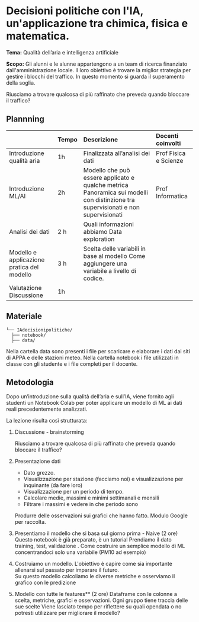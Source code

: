 # Decisioni politiche con l'IA, un'applicazione tra chimica, fisica e matematica.

**Tema:**  Qualità dell’aria e intelligenza artificiale

**Scopo:** Gli alunni e le alunne appartengono a un team di ricerca finanziato dall'amministrazione locale. Il loro obiettivo è trovare la miglior strategia per gestire i blocchi del traffico. In questo momento si guarda il superamento della soglia.

Riusciamo a trovare qualcosa di più raffinato che preveda quando bloccare il traffico? 

## Plannning

|  | Tempo | Descrizione | Docenti coinvolti |
| :---- | :---- | :---- | :---- |
| Introduzione  qualità aria | 1h | Finalizzata all’analisi dei dati | Prof Fisica e Scienze  |
| Introduzione ML/AI | 2h | Modello che può essere applicato e qualche metrica Panoramica sui modelli con distinzione tra supervisionati e non supervisionati | Prof Informatica |
| Analisi dei dati | 2 h | Quali informazioni abbiamo Data exploration |  |
| Modello e applicazione pratica del modello | 3 h | Scelta delle variabili in base al modello Come aggiungere una variabile a livello di codice. |  |
| Valutazione Discussione  | 1h |  |  |

## Materiale 
 ``` 
└── IAdecisionipolitiche/
   ├── notebook/
   ├── data/
 ``` 
Nella cartella data sono presenti i file per scaricare e elaborare i dati dai siti di APPA e delle stazioni meteo.
Nella cartella notebook i file utilizzati in classe con gli studente e i file completi per il docente.

## Metodologia


Dopo un’introduzione sulla qualità dell’aria e sull’IA, viene fornito agli studenti un Notebook Colab per poter applicare un modello di ML ai dati reali precedentemente analizzati. 


La lezione risulta così strutturata:

1. Discussione - brainstorming
 
    Riusciamo a trovare qualcosa di più raffinato che preveda quando bloccare il traffico?     
    
2. Presentazione dati
    
    * Dato grezzo.  
    * Visualizzazione per stazione (facciamo noi) e visualizzazione per inquinante (da fare loro)  
    * Visualizzazione per un periodo di tempo.  
    * Calcolare medie, massimi e minimi settimanali e mensili  
    * Filtrare i massimi e vedere in che periodo sono
    
    Produrre delle osservazioni sui grafici che hanno fatto. Modulo Google per raccolta.

3. Presentiamo il modello che si basa sul giorno prima \- Naive   (2 ore)
    Questo notebook è già preparato, è un tutorial
    Prendiamo il dato training, test, validazione . Come costruire un semplice modello di ML concentrandoci solo una variabile (PM10 ad esempio)

4. Costruiamo un modello.
   L'obiettivo è capire come sia importante allenarsi sul passato per imparare il futuro.   
   Su questo modello calcoliamo le diverse metriche  e osserviamo il grafico con le predizione

5. Modello con tutte le features** (2 ore)
    Dataframe con le colonne a scelta, metriche, grafici e osservazioni. Ogni gruppo tiene traccia delle sue scelte
    Viene lasciato tempo per riflettere su quali opendata o no potresti utilizzare per migliorare il modello? 



